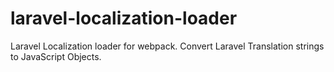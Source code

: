 # laravel-localization-loader
Laravel Localization loader for webpack. Convert Laravel Translation strings to JavaScript Objects.
